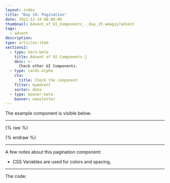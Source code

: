 ```yaml
---
layout: index
title: "Day 19: Pagination"
date: 2021-12-19 08:00:00
thumbnail: Advent_of_UI_Components_-_Day_19_wmagzy?advent
tags:
  - advent
description:
type: articles-item
sections2:
  - type: hero-beta
    title: Advent of UI Components 🎄
    desc: >-
      Check other UI Components.
  - type: cards-alpha
    cta:
      title: Check the component
    filter: myAdvent
    sorter: date
  - type: banner-beta
    banner: newsletter
---
```




The example component is visible below.

---

{% raw %}

<style>
.advent- {
  --color-xmas-alpha: #f7efef;
  --color-xmas-beta: #d72621;
  --color-xmas-gamma: #639565;
}
</style>
{% endraw %}

---

A few notes about this pagination component:

- CSS Variables are used for colors and spacing,


---

The code:

```html

```

```css

```
